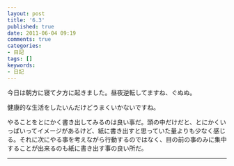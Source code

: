```yaml
---
layout: post
title: '6.3'
published: true
date: 2011-06-04 09:19
comments: true
categories:
- 日記
tags: []
keywords:
- 日記
---
```

今日は朝方に寝て夕方に起きました。昼夜逆転してますね、ぐぬぬ。

健康的な生活をしたいんだけどうまくいかないですね。

やることをとにかく書き出してみるのは良い事だ。頭の中だけだと、とにかくいっぱいってイメージがあるけど、紙に書き出すと思っていた量よりも少なく感じる。それに次にやる事を考えながら行動するのではなく、目の前の事のみに集中することが出来るのも紙に書き出す事の良い所だ。

---

